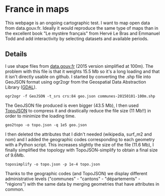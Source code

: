 # France in maps

This webpage is an ongoing cartographic test. I want to map open data from data.gouv.fr. Ideally it would reproduce the same type of maps than in the excellent book "Le mystère français" from Hervé Le Bras and Emmanuel Todd and add interactivity by selecting datasets and available periods. 

## Details

I use shape files from [data.gouv.fr](https://www.data.gouv.fr/fr/datasets/decoupage-administratif-communal-francais-issu-d-openstreetmap/) (2015 version simplified at 100m). The problem with this file is that it weights 15.5 Mb so it's a long loading and that it isn't directly usable on github. I started by converting the .shp file into GeoJSON format using ogr2ogr from the Geospatial Data Abstraction Library ([GDAL](http://www.gdal.org/)).

	ogr2ogr -f GeoJSON -t_srs crs:84 geo.json communes-20150101-100m.shp

The GeoJSON file produced is even bigger (43.5 Mb), I then used [TopoJSON](https://github.com/topojson/topojson) to compress it and drastically reduce the file size (11 Mb!!) in order to minimize the loading time.

	geo2topo -o topo.json -q 1e5 geo.json

I then deleted the attributes that I didn't needed (wikipedia, surf_m2 and nom) and I added the geographic codes corresponding to each geometry with a Python script. This increases slightly the size of the file (11.6 Mb), I finally simplified the topology with TopoJSON-simplify to obtain a final size of 9.6Mb.
	
	toposimplify -o topo.json -p 1e-4 topo.json

Thanks to the geographic codes (and TopoJSON) we display different administrative levels ("communes" - "cantons" - "départements" - "régions") with the same data by merging geometries that have attributes in common.
